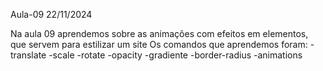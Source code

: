 Aula-09
22/11/2024

Na aula 09 aprendemos sobre as animações com efeitos em elementos, que servem para estilizar um site
Os comandos que aprendemos foram:
-translate
-scale
-rotate
-opacity
-gradiente
-border-radius
-animations